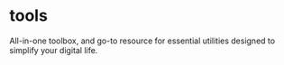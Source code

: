 # tools

All-in-one toolbox, and go-to resource for essential utilities designed to simplify your digital life. 
